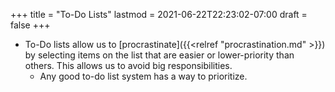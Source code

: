 +++
title = "To-Do Lists"
lastmod = 2021-06-22T22:23:02-07:00
draft = false
+++

-   To-Do lists allow us to [procrastinate]({{<relref "procrastination.md" >}}) by selecting items on the list that are easier or lower-priority than others. This allows us to avoid big responsibilities.
    -   Any good to-do list system has a way to prioritize.
